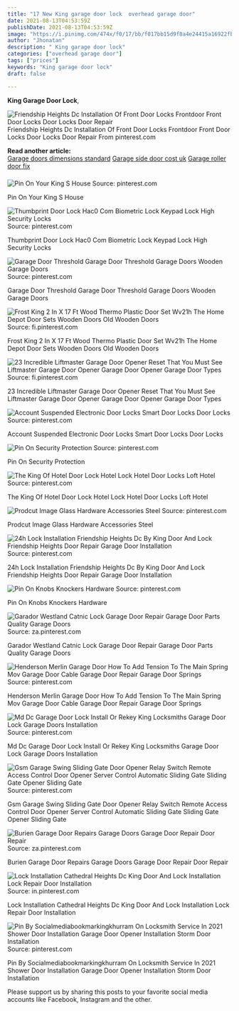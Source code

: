 ```yaml
---
title: "17 New King garage door lock  overhead garage door"
date: 2021-08-13T04:53:59Z
publishDate: 2021-08-13T04:53:59Z
image: "https://i.pinimg.com/474x/f0/17/bb/f017bb15d9f8a4e24415a16922fbab4e.jpg"
author: "Jhonatan"
description: " King garage door lock"
categories: ["overhead garage door"]
tags: ["prices"]
keywords: "King garage door lock"
draft: false

---
```

<!-- Head tag Code -->
**King Garage Door Lock**, 

![Friendship Heights Dc Installation Of Front Door Locks Frontdoor Front Door Locks Door Locks Door Repair](https://i.pinimg.com/236x/ac/75/b7/ac75b7c8280bfac2a0e36ecb6c0715d6.jpg "Friendship Heights Dc Installation Of Front Door Locks Frontdoor Front Door Locks Door Locks Door Repair")
Friendship Heights Dc Installation Of Front Door Locks Frontdoor Front Door Locks Door Locks Door Repair From pinterest.com

**Read another article:**  
[Garage doors dimensions standard](/garage-doors-dimensions-standard/)
[Garage side door cost uk](/garage-side-door-cost-uk/)
[Garage roller door fix](/garage-roller-door-fix/)




### 

 


![Pin On Your King S House](https://i.pinimg.com/474x/e5/b3/4f/e5b34f7aad507e50eb62685286a0adce.jpg "Pin On Your King S House")
Source: pinterest.com

Pin On Your King S House  

![Thumbprint Door Lock Hac0 Com Biometric Lock Keypad Lock High Security Locks](https://i.pinimg.com/originals/da/4b/52/da4b523ae73c2114f4ab34d83f3d9ed0.jpg "Thumbprint Door Lock Hac0 Com Biometric Lock Keypad Lock High Security Locks")
Source: pinterest.com

Thumbprint Door Lock Hac0 Com Biometric Lock Keypad Lock High Security Locks  

![Garage Door Threshold Garage Door Threshold Garage Doors Wooden Garage Doors](https://i.pinimg.com/originals/e7/8e/31/e78e31bead9ef8e576097c14ce933c9a.jpg "Garage Door Threshold Garage Door Threshold Garage Doors Wooden Garage Doors")
Source: pinterest.com

Garage Door Threshold Garage Door Threshold Garage Doors Wooden Garage Doors  

![Frost King 2 In X 17 Ft Wood Thermo Plastic Door Set Wv21h The Home Depot Door Sets Wooden Doors Old Wooden Doors](https://i.pinimg.com/474x/db/fc/82/dbfc82e4337769ae8e4bee3f01deb296.jpg "Frost King 2 In X 17 Ft Wood Thermo Plastic Door Set Wv21h The Home Depot Door Sets Wooden Doors Old Wooden Doors")
Source: fi.pinterest.com

Frost King 2 In X 17 Ft Wood Thermo Plastic Door Set Wv21h The Home Depot Door Sets Wooden Doors Old Wooden Doors  

![23 Incredible Liftmaster Garage Door Opener Reset That You Must See Liftmaster Garage Door Opener Garage Door Opener Garage Door Types](https://i.pinimg.com/originals/a6/a4/48/a6a448a82fd6e7faa9516a65734126d1.jpg "23 Incredible Liftmaster Garage Door Opener Reset That You Must See Liftmaster Garage Door Opener Garage Door Opener Garage Door Types")
Source: fi.pinterest.com

23 Incredible Liftmaster Garage Door Opener Reset That You Must See Liftmaster Garage Door Opener Garage Door Opener Garage Door Types  

![Account Suspended Electronic Door Locks Smart Door Locks Door Locks](https://i.pinimg.com/originals/53/9f/7a/539f7a2c6a7491eda6f3d397ee295d61.jpg "Account Suspended Electronic Door Locks Smart Door Locks Door Locks")
Source: pinterest.com

Account Suspended Electronic Door Locks Smart Door Locks Door Locks  

![Pin On Security Protection](https://i.pinimg.com/originals/f1/4d/5c/f14d5c76c9481aa5ceabc17975004d6d.jpg "Pin On Security Protection")
Source: pinterest.com

Pin On Security Protection  

![The King Of Hotel Door Lock Hotel Lock Hotel Door Locks Loft Hotel](https://i.pinimg.com/474x/a8/e1/5b/a8e15b820ceac4ecf79b5ab44d274822.jpg "The King Of Hotel Door Lock Hotel Lock Hotel Door Locks Loft Hotel")
Source: pinterest.com

The King Of Hotel Door Lock Hotel Lock Hotel Door Locks Loft Hotel  

![Prodcut Image Glass Hardware Accessories Steel](https://i.pinimg.com/736x/6f/84/6e/6f846e530f516da763eb02c6d4c208f4--stainless-steel.jpg "Prodcut Image Glass Hardware Accessories Steel")
Source: pinterest.com

Prodcut Image Glass Hardware Accessories Steel  

![24h Lock Installation Friendship Heights Dc By King Door And Lock Friendship Heights Door Repair Garage Door Installation](https://i.pinimg.com/236x/d1/b6/7c/d1b67c8cd1ce85d08e1a139d7df2ea81--keypad-lock-carroll-oconnor.jpg "24h Lock Installation Friendship Heights Dc By King Door And Lock Friendship Heights Door Repair Garage Door Installation")
Source: pinterest.com

24h Lock Installation Friendship Heights Dc By King Door And Lock Friendship Heights Door Repair Garage Door Installation  

![Pin On Knobs Knockers Hardware](https://i.pinimg.com/originals/92/fa/d8/92fad86343d34531447ab8fb5052ac81.jpg "Pin On Knobs Knockers Hardware")
Source: pinterest.com

Pin On Knobs Knockers Hardware  

![Garador Westland Catnic Lock Garage Door Repair Garage Door Parts Quality Garage Doors](https://i.pinimg.com/originals/57/58/38/575838d138119d9c1c98ac6d3f21e9cd.jpg "Garador Westland Catnic Lock Garage Door Repair Garage Door Parts Quality Garage Doors")
Source: za.pinterest.com

Garador Westland Catnic Lock Garage Door Repair Garage Door Parts Quality Garage Doors  

![Henderson Merlin Garage Door How To Add Tension To The Main Spring Mov Garage Door Cable Garage Door Repair Garage Door Springs](https://i.pinimg.com/originals/00/74/a8/0074a87e19ee050a855fa4d8cb90b4c7.jpg "Henderson Merlin Garage Door How To Add Tension To The Main Spring Mov Garage Door Cable Garage Door Repair Garage Door Springs")
Source: pinterest.com

Henderson Merlin Garage Door How To Add Tension To The Main Spring Mov Garage Door Cable Garage Door Repair Garage Door Springs  

![Md Dc Garage Door Lock Install Or Rekey King Locksmiths Garage Door Lock Garage Doors Installation](https://i.pinimg.com/originals/2a/dd/b1/2addb1d33e250c5df11322d31fc07c4b.jpg "Md Dc Garage Door Lock Install Or Rekey King Locksmiths Garage Door Lock Garage Doors Installation")
Source: pinterest.com

Md Dc Garage Door Lock Install Or Rekey King Locksmiths Garage Door Lock Garage Doors Installation  

![Gsm Garage Swing Sliding Gate Door Opener Relay Switch Remote Access Control Door Opener Server Control Automatic Sliding Gate Sliding Gate Opener Sliding Gate](https://i.pinimg.com/564x/d4/75/0b/d4750be2553a256b84f617c5c55e3cc5--gate-openers-sliding-gate.jpg "Gsm Garage Swing Sliding Gate Door Opener Relay Switch Remote Access Control Door Opener Server Control Automatic Sliding Gate Sliding Gate Opener Sliding Gate")
Source: pinterest.com

Gsm Garage Swing Sliding Gate Door Opener Relay Switch Remote Access Control Door Opener Server Control Automatic Sliding Gate Sliding Gate Opener Sliding Gate  

![Burien Garage Door Repairs Garage Doors Garage Door Repair Door Repair](https://i.pinimg.com/originals/07/f7/67/07f767c01c5d4d3c5dfa84689c170272.jpg "Burien Garage Door Repairs Garage Doors Garage Door Repair Door Repair")
Source: za.pinterest.com

Burien Garage Door Repairs Garage Doors Garage Door Repair Door Repair  

![Lock Installation Cathedral Heights Dc King Door And Lock Installation Lock Repair Door Installation](https://i.pinimg.com/originals/53/43/22/5343224cd4a914b9d8b06c69806c6075.jpg "Lock Installation Cathedral Heights Dc King Door And Lock Installation Lock Repair Door Installation")
Source: in.pinterest.com

Lock Installation Cathedral Heights Dc King Door And Lock Installation Lock Repair Door Installation  

![Pin By Socialmediabookmarkingkhurram On Locksmith Service In 2021 Shower Door Installation Garage Door Opener Installation Storm Door Installation](https://i.pinimg.com/474x/f0/17/bb/f017bb15d9f8a4e24415a16922fbab4e.jpg "Pin By Socialmediabookmarkingkhurram On Locksmith Service In 2021 Shower Door Installation Garage Door Opener Installation Storm Door Installation")
Source: pinterest.com

Pin By Socialmediabookmarkingkhurram On Locksmith Service In 2021 Shower Door Installation Garage Door Opener Installation Storm Door Installation  

Please support us by sharing this posts to your favorite social media accounts like Facebook, Instagram and the other.

